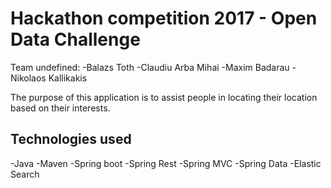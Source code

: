 Hackathon competition 2017 - Open Data Challenge
=======================

Team undefined:
-Balazs Toth
-Claudiu Arba Mihai
-Maxim Badarau
-Nikolaos Kallikakis

The purpose of this application is to assist people in locating their location based on their interests.


Technologies used
--------------------------
-Java
-Maven
-Spring boot
-Spring Rest
-Spring MVC
-Spring Data
-Elastic Search